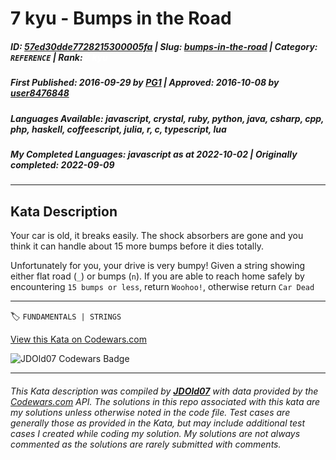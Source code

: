 # 7 kyu - Bumps in the Road

##### **ID**: [57ed30dde7728215300005fa](https://www.codewars.com/kata/57ed30dde7728215300005fa) | **Slug**: [bumps-in-the-road](https://www.codewars.com/kata/57ed30dde7728215300005fa) | **Category**: `REFERENCE` | **Rank**: <span style="color:white">7 kyu</span>

##### **First Published**: 2016-09-29 ***by*** [PG1](https://www.codewars.com/users/PG1) | **Approved**: 2016-10-08 ***by*** [user8476848](https://www.codewars.com/users/user8476848)

##### **Languages Available**: javascript, crystal, ruby, python, java, csharp, cpp, php, haskell, coffeescript, julia, r, c, typescript, lua

##### **My Completed Languages**: javascript ***as at*** 2022-10-02 | **Originally completed**: 2022-09-09

---

## Kata Description


Your car is old, it breaks easily. The shock absorbers are gone and you think it can handle about 15 more bumps before it dies totally.



Unfortunately for you, your drive is very bumpy! Given a string showing either flat road (`_`) or bumps (`n`). If you are able to reach home safely by encountering `15 bumps or less`, return `Woohoo!`, otherwise return `Car Dead`

---


🏷 `FUNDAMENTALS | STRINGS`


[View this Kata on Codewars.com](https://www.codewars.com/kata/57ed30dde7728215300005fa)

![](https://www.codewars.com/users/jdold07/badges/large "JDOld07 Codewars Badge")

---

###### *This Kata description was compiled by [**JDOld07**](https://tpstech.dev) with data provided by the [Codewars.com](https://www.codewars.com) API.  The solutions in this repo associated with this kata are my solutions unless otherwise noted in the code file.  Test cases are generally those as provided in the Kata, but may include additional test cases I created while coding my solution.  My solutions are not always commented as the solutions are rarely submitted with comments.*
